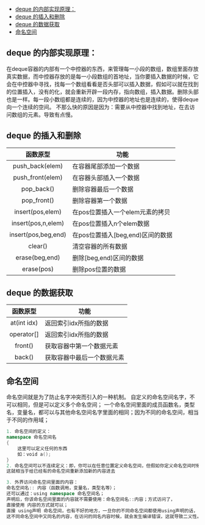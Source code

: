 

<!-- @import "[TOC]" {cmd="toc" depthFrom=1 depthTo=6 orderedList=false} -->

<!-- code_chunk_output -->

- [deque 的内部实现原理：](#deque-的内部实现原理)
- [deque 的插入和删除](#deque-的插入和删除)
- [deque 的数据获取](#deque-的数据获取)
- [命名空间](#命名空间)

<!-- /code_chunk_output -->


## deque 的内部实现原理：
在deque容器的内部有一个中控器的东西，来管理每一小段的数组，数组里面存放真实数据，而中控器存放的是每一小段数组的首地址，当你要插入数据的时候，它会在中控器中寻找，找每一个数组看看是否头部可以插入数据，假如可以就在找到的位置插入，没有的化，就会重新开辟一段内存，指向数组，插入数据。删除头部也是一样。每一段小数组都是连续的，因为中控器的地址也是连续的，使得deque向一个连续的空间。
不那么快的原因是因为：需要从中控器中找到地址，在去访问数组的元素。导致有点慢。


## deque 的插入和删除
|函数原型	|功能|
|:--:|--|
|push_back(elem)	|在容器尾部添加一个数据|
|push_front(elem)	|在容器头部插入一个数据|
|pop_back()	|删除容器最后一个数据|
|pop_front()	|删除容器第一个数据|
|insert(pos,elem)	|在pos位置插入一个elem元素的拷贝|
|insert(pos,n,elem)	|在pos位置插入n个elem数据|
|insert(pos,beg,end)	|在pos位置插入[beg,end)区间的数据|
|clear()	|清空容器的所有数据|
|erase(beg,end)	|删除[beg,end)区间的数据|
|erase(pos)|	删除pos位置的数据|

## deque 的数据获取
|函数原型|	功能|
|:--:|--|
|at(int idx)	|返回索引idx所指的数据|
|operator[]	|返回索引idx所指的数据|
|front()|	获取容器中第一个数据元素|
|back()|	获取容器中最后一个数据元素|



## 命名空间
命名空间就是为了防止名字冲突而引入的一种机制。
自定义的命名空间名字，不可以相同，但是可以定义多个命名空间；
一个命名空间里面的成员函数名，类型名，变量名，都可以与其他命名空间名字里面的相同；因为不同的命名空间，相当于不同的作用域；

```cpp
1. 命名空间的定义：
namespace 命名空间名
{
	这里可以定义任何的东西
	如：void a();
}
2. 命名空间可以不连续定义：即，你可以在任意位置定义命名空间，但假如你定义命名空间时候，已经有了同名命名空间名，
这就相当于给已经有的命名空间重新添加新的内容进去

3. 外界访问命名空间里面的内容：
命名空间名:: 内容（函数调用，变量名，类型名等）；
还可以通过：using namespace 命名空间名；
声明后，你该命名空间里面的内容就不需要使用：命名空间名::内容；方式访问了，
直接使用 内容的方式就可以；
直接 using声明 命名空间，也有不好的地方，一旦你的不同命名空间都使用using声明的话，
这不同命名空间中又同名的内容，在访问的同名内容时候，就会发生编译错误，这就导致二义性。
```





